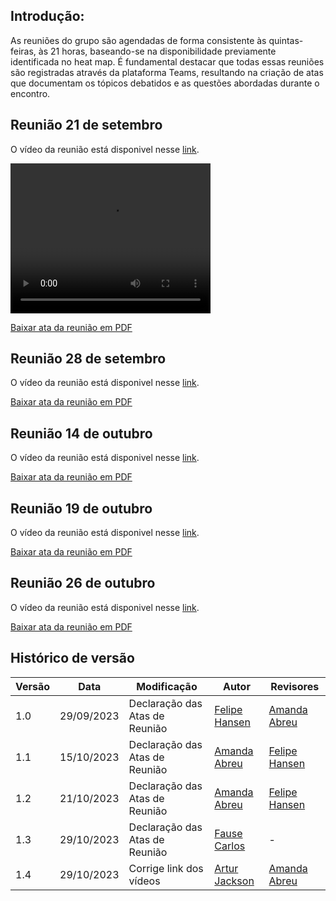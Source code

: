 ## Introdução:

As reuniões do grupo são agendadas de forma consistente às quintas-feiras, às 21 horas, baseando-se na disponibilidade previamente identificada no heat map. É fundamental destacar que todas essas reuniões são registradas através da plataforma Teams, resultando na criação de atas que documentam os tópicos debatidos e as questões abordadas durante o encontro.

## Reunião 21 de setembro
O vídeo da reunião está disponivel nesse <a href="https://www.youtube.com/watch?v=TPKZ5yOYuMM" target= "_blank">link</a>.

<video width="320" height="240" controls>
  <source src="https://www.youtube.com/watch?v=TPKZ5yOYuMM">
</video>

[Baixar ata da reunião em PDF](https://github.com/Interacao-Humano-Computador/2023.2-Grupo05/raw/main/docs/atas/01_Ata21_09.pdf)


## Reunião 28 de setembro
O vídeo da reunião está disponivel nesse <a href="https://youtu.be/OzyyFayWKa8" target= "_blank">link</a>.



[Baixar ata da reunião em PDF](https://github.com/Interacao-Humano-Computador/2023.2-Grupo05/raw/main/docs/atas/02_Ata28_09.pdf)


## Reunião 14 de outubro
O vídeo da reunião está disponivel nesse <a href="https://youtu.be/kzznQLeZPMg" target= "_blank">link</a>.


[Baixar ata da reunião em PDF](atas/03_Ata%2014_10.pdf)


## Reunião 19 de outubro
O vídeo da reunião está disponivel nesse
 <a href="https://youtu.be/Jbc-KzgRgPU" target= "_blank">link</a>.


[Baixar ata da reunião em PDF](atas/04_Ata%2019_10.pdf)

## Reunião 26 de outubro
O vídeo da reunião está disponivel nesse <a href="https://youtu.be/uxqcwOTXwjQ" target= "_blank">link</a>. 

[Baixar ata da reunião em PDF](atas/05_Ata%26_10.pdf)


## Histórico de versão

| Versão | Data       | Modificação                             | Autor                         | Revisores                         |
| ------ | ---------- | --------------------------------------- | ----------------------------- |-----------------------------------|
|    1.0   |   29/09/2023   |   Declaração das Atas de Reunião | [Felipe Hansen](https://github.com/FHansen98) | [Amanda Abreu](https://github.com/Amandaaaaabreu) |
|    1.1   |   15/10/2023   |   Declaração das Atas de Reunião | [Amanda Abreu](https://github.com/Amandaaaaabreu) | [Felipe Hansen](https://github.com/FHansen98) |
|    1.2   |   21/10/2023   |   Declaração das Atas de Reunião | [Amanda Abreu](https://github.com/Amandaaaaabreu) | [Felipe Hansen](https://github.com/FHansen98) |
|    1.3   |   29/10/2023   |   Declaração das Atas de Reunião | [Fause Carlos](https://github.com/FauseSkyWalker) | - |
|    1.4   |   29/10/2023   |   Corrige link dos vídeos | [Artur Jackson](https://github.com/artur-jack) | [Amanda Abreu](https://github.com/Amandaaaaabreu) |